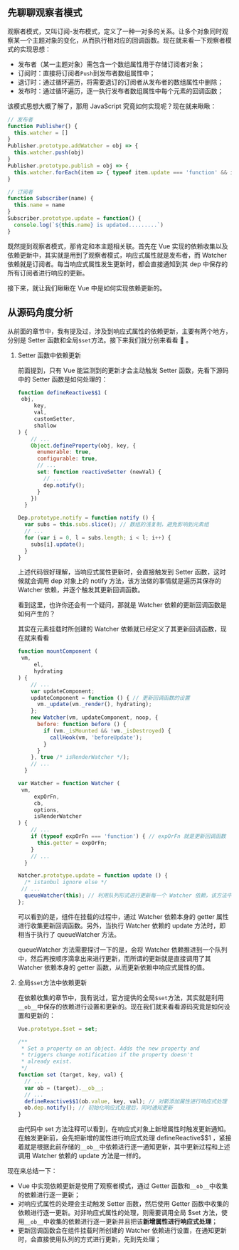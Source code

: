 ## 先聊聊观察者模式

观察者模式，又叫订阅-发布模式，定义了一种一对多的关系。让多个对象同时观察某一个主题对象的变化，从而执行相对应的回调函数。现在就来看一下观察者模式的实现思想：

- 发布者（某一主题对象）需包含一个数组属性用于存储订阅者对象；
- 订阅时：直接将订阅者`Push`到发布者数组属性中；
- 退订时：通过循环遍历，将需要退订的订阅者从发布者的数组属性中删除；
- 发布时：通过循环遍历，逐一执行发布者数组属性中每个元素的回调函数；

该模式思想大概了解了，那用 JavaScript 究竟如何实现呢？现在就来瞅瞅：

```javascript
// 发布者
function Publisher() {
  this.watcher = []
}
Publisher.prototype.addWatcher = obj => {
  this.watcher.push(obj)
}
Publisher.prototype.publish = obj => {
  this.watcher.forEach(item => { typeof item.update === 'function' && item.update() })
}

// 订阅者
function Subscriber(name) {
  this.name = name
}
Subscriber.prototype.update = function() {
  console.log(`${this.name} is updated.........`)
}
```

既然提到观察者模式，那肯定和本主题相关联。首先在 Vue 实现的依赖收集以及依赖更新中，其实就是用到了观察者模式，响应式属性就是发布者，而 Watcher 依赖就是订阅者。每当响应式属性发生更新时，都会直接通知到其 dep 中保存的所有订阅者进行响应的更新。

接下来，就让我们瞅瞅在 Vue 中是如何实现依赖更新的。



## 从源码角度分析

从前面的章节中，我有提及过，涉及到响应式属性的依赖更新，主要有两个地方，分别是 Setter 函数和全局`$set`方法。接下来我们就分别来看看 🤔 。

1. Setter 函数中依赖更新

   前面提到，只有 Vue 能监测到的更新才会主动触发 Setter 函数，先看下源码中的 Setter 函数是如何处理的：

   ```javascript
   function defineReactive$$1 (
   	obj,
    	key,
    	val,
    	customSetter,
    	shallow
   ) {
       // ...
       Object.defineProperty(obj, key, {
         enumerable: true,
         configurable: true,
         // ...
         set: function reactiveSetter (newVal) {
           // ...
           dep.notify();
         }
       })
     }
   
   Dep.prototype.notify = function notify () {
     var subs = this.subs.slice(); // 数组的浅复制，避免影响到元素组
     // ...
     for (var i = 0, l = subs.length; i < l; i++) {
       subs[i].update();
     }
   }
   ```

   上述代码很好理解，当响应式属性更新时，会直接触发到 Setter 函数，这时候就会调用 dep 对象上的 notify 方法，该方法做的事情就是遍历其保存的 Watcher 依赖，并逐个触发其更新回调函数。

   看到这里，也许你还会有一个疑问，那就是 Watcher 依赖的更新回调函数是如何产生的？

   其实在元素挂载时所创建的 Watcher 依赖就已经定义了其更新回调函数，现在就来看看

   ```javascript
   function mountComponent (
   	vm,
    	el,
    	hydrating
   ) {
       // ...
       var updateComponent;
       updateComponent = function () { // 更新回调函数的设置
         vm._update(vm._render(), hydrating);
       };
       new Watcher(vm, updateComponent, noop, {
         before: function before () {
           if (vm._isMounted && !vm._isDestroyed) {
             callHook(vm, 'beforeUpdate');
           }
         }
       }, true /* isRenderWatcher */);
       // ...
     }
   
   var Watcher = function Watcher (
   	vm,
    	expOrFn,
    	cb,
    	options,
    	isRenderWatcher
   ) {
       // ...
       if (typeof expOrFn === 'function') { // expOrFn 就是更新回调函数
         this.getter = expOrFn;
       }
       // ...
     }
   
   Watcher.prototype.update = function update () {
     /* istanbul ignore else */
   	// ...
     queueWatcher(this); // 利用队列形式进行更新每一个 Watcher 依赖，该方法中最后都会直接执行其更新回调函数
   };
   
   ```

   可以看到的是，组件在挂载的过程中，通过 Watcher 依赖本身的 getter 属性进行收集更新回调函数。另外，当执行 Watcher 依赖的 update 方法时，即相当于执行了 queueWatcher 方法。

    queueWatcher 方法需要探讨一下的是，会将 Watcher 依赖推进到一个队列中，然后再按顺序滴拿出来进行更新，而所谓的更新就是直接调用了其 Watcher 依赖本身的 getter 函数，从而更新依赖中响应式属性的值。

   

2. 全局`$set`方法中依赖更新

   在依赖收集的章节中，我有说过，官方提供的全局`$set`方法，其实就是利用`__ob__`中保存的依赖进行设置和更新的。现在我们就来看看源码究竟是如何设置和更新的：

   ```javascript
   Vue.prototype.$set = set;
   
   /**
    * Set a property on an object. Adds the new property and
    * triggers change notification if the property doesn't
    * already exist.
    */
   function set (target, key, val) {
     // ...
     var ob = (target).__ob__;
     // ...
     defineReactive$$1(ob.value, key, val); // 对新添加属性进行响应式处理
     ob.dep.notify(); // 初始化响应式处理后，同时通知更新
   }
   ```

   由代码中 set 方法注释可以看到，在响应式对象上新增属性时触发更新通知。在触发更新前，会先把新增的属性进行响应式处理 defineReactive$$1 ，紧接着就是根据此前存储的`__ob__`中依赖进行逐一通知更新，其中更新过程和上述调用 Watcher 依赖的 update 方法是一样的。



现在来总结一下：

- Vue 中实现依赖更新是使用了观察者模式，通过 Getter 函数和`__ob__`中收集的依赖进行逐一更新；
- 对响应式属性的处理会主动触发 Setter 函数，然后使用 Getter 函数中收集的依赖进行逐一更新。对非响应式属性的处理，则需要调用全局 $set 方法，使用`__ob__`中收集的依赖进行逐一更新并且把该**新增属性进行响应式处理**；
- 更新回调函数会在组件挂载时所创建的 Watcher 依赖进行设置，在通知更新时，会直接使用队列的方式进行更新，先到先处理；























